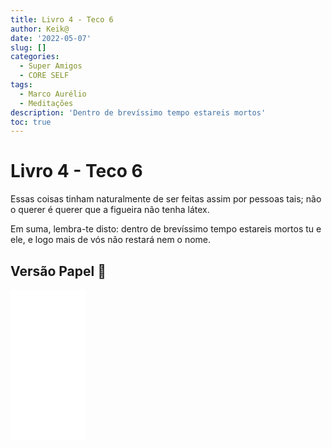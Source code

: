 ```yaml
---
title: Livro 4 - Teco 6
author: Keik@
date: '2022-05-07'
slug: []
categories:
  - Super Amigos
  - CORE SELF
tags:
  - Marco Aurélio
  - Meditações
description: 'Dentro de brevíssimo tempo estareis mortos'
toc: true
---
```


#  Livro 4 - Teco 6

Essas coisas tinham naturalmente de ser feitas assim por pessoas tais; não o querer é querer que a figueira não tenha látex. 

Em suma, lembra-te disto: dentro de brevíssimo tempo estareis mortos tu e ele, e logo mais de vós não restará nem o nome.

## Versão Papel :book:
<iframe style="width:120px;height:240px;" marginwidth="0" marginheight="0" scrolling="no" frameborder="0" src="//ws-na.amazon-adsystem.com/widgets/q?ServiceVersion=20070822&OneJS=1&Operation=GetAdHtml&MarketPlace=BR&source=ss&ref=as_ss_li_til&ad_type=product_link&tracking_id=mundodekeika-20&language=pt_BR&marketplace=amazon&region=BR&placement=B092FVY4BB&asins=B092FVY4BB&linkId=37c5ec14221f61f811029aa88b520891&show_border=true&link_opens_in_new_window=true"></iframe>